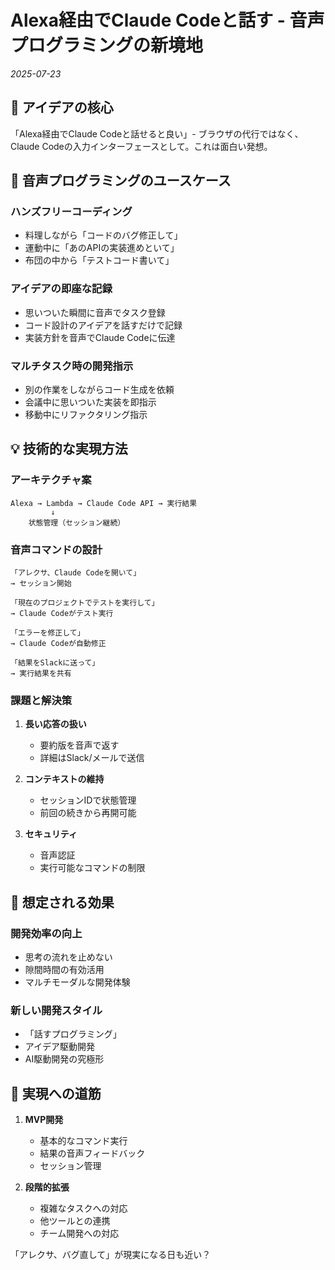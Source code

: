 # Alexa経由でClaude Codeと話す - 音声プログラミングの新境地

*2025-07-23*

## 📝 アイデアの核心

「Alexa経由でClaude Codeと話せると良い」- ブラウザの代行ではなく、Claude Codeの入力インターフェースとして。これは面白い発想。

## 🎯 音声プログラミングのユースケース

### ハンズフリーコーディング
- 料理しながら「コードのバグ修正して」
- 運動中に「あのAPIの実装進めといて」
- 布団の中から「テストコード書いて」

### アイデアの即座な記録
- 思いついた瞬間に音声でタスク登録
- コード設計のアイデアを話すだけで記録
- 実装方針を音声でClaude Codeに伝達

### マルチタスク時の開発指示
- 別の作業をしながらコード生成を依頼
- 会議中に思いついた実装を即指示
- 移動中にリファクタリング指示

## 💡 技術的な実現方法

### アーキテクチャ案
```
Alexa → Lambda → Claude Code API → 実行結果
         ↓
    状態管理（セッション継続）
```

### 音声コマンドの設計
```
「アレクサ、Claude Codeを開いて」
→ セッション開始

「現在のプロジェクトでテストを実行して」
→ Claude Codeがテスト実行

「エラーを修正して」
→ Claude Codeが自動修正

「結果をSlackに送って」
→ 実行結果を共有
```

### 課題と解決策
1. **長い応答の扱い**
   - 要約版を音声で返す
   - 詳細はSlack/メールで送信

2. **コンテキストの維持**
   - セッションIDで状態管理
   - 前回の続きから再開可能

3. **セキュリティ**
   - 音声認証
   - 実行可能なコマンドの制限

## 🚀 想定される効果

### 開発効率の向上
- 思考の流れを止めない
- 隙間時間の有効活用
- マルチモーダルな開発体験

### 新しい開発スタイル
- 「話すプログラミング」
- アイデア駆動開発
- AI駆動開発の究極形

## 🤔 実現への道筋

1. **MVP開発**
   - 基本的なコマンド実行
   - 結果の音声フィードバック
   - セッション管理

2. **段階的拡張**
   - 複雑なタスクへの対応
   - 他ツールとの連携
   - チーム開発への対応

「アレクサ、バグ直して」が現実になる日も近い？